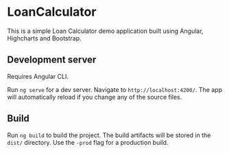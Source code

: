 # LoanCalculator

This is a simple Loan Calculator demo application built using Angular, 
Highcharts and Bootstrap.

## Development server

Requires Angular CLI.

Run `ng serve` for a dev server. Navigate to `http://localhost:4200/`. The app will automatically reload if you change any of the source files.

## Build

Run `ng build` to build the project. The build artifacts will be stored in the `dist/` directory. Use the `-prod` flag for a production build.


